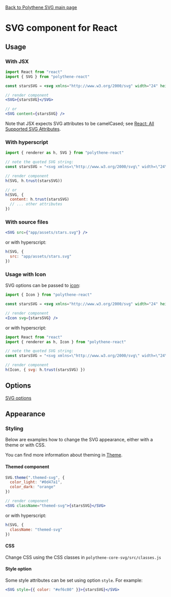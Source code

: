 [Back to Polythene SVG main page](SVG.md)

# SVG component for React



## Usage

### With JSX

~~~jsx
import React from "react"
import { SVG } from "polythene-react"

const starsSVG = <svg xmlns="http://www.w3.org/2000/svg" width="24" height="24" viewBox="0 0 24 24"><path d="M11.99 2C6.47 2 2 6.48 2 12s4.47 10 9.99 10C17.52 22 22 17.52 22 12S17.52 2 11.99 2zm4.24 16L12 15.45 7.77 18l1.12-4.81-3.73-3.23 4.92-.42L12 5l1.92 4.53 4.92.42-3.73 3.23L16.23 18z"/></svg>

// render component
<SVG>{starsSVG}</SVG>

// or
<SVG content={starsSVG} />
~~~

Note that JSX expects SVG attributes to be camelCased; see [React: All Supported SVG Attributes](https://facebook.github.io/react/docs/dom-elements.html#all-supported-svg-attributes).



### With hyperscript

~~~javascript
import { renderer as h, SVG } from "polythene-react"

// note the quoted SVG string:
const starsSVG = "<svg xmlns=\"http://www.w3.org/2000/svg\" width=\"24\" height=\"24\" viewBox=\"0 0 24 24\"><path d=\"M11.99 2C6.47 2 2 6.48 2 12s4.47 10 9.99 10C17.52 22 22 17.52 22 12S17.52 2 11.99 2zm4.24 16L12 15.45 7.77 18l1.12-4.81-3.73-3.23 4.92-.42L12 5l1.92 4.53 4.92.42-3.73 3.23L16.23 18z\"/></svg>"

// render component
h(SVG, h.trust(starsSVG))

// or
h(SVG, {
  content: h.trust(starsSVG)
  // ... other attributes
})
~~~


### With source files

~~~jsx
<SVG src={"app/assets/stars.svg"} />
~~~

or with hyperscript:

~~~javascript
h(SVG, {
  src: "app/assets/stars.svg"
})
~~~


### Usage with Icon

SVG options can be passed to [icon](./Icon-react.md):

~~~jsx
import { Icon } from "polythene-react"

const starsSVG = <svg xmlns="http://www.w3.org/2000/svg" width="24" height="24" viewBox="0 0 24 24"><path d="M11.99 2C6.47 2 2 6.48 2 12s4.47 10 9.99 10C17.52 22 22 17.52 22 12S17.52 2 11.99 2zm4.24 16L12 15.45 7.77 18l1.12-4.81-3.73-3.23 4.92-.42L12 5l1.92 4.53 4.92.42-3.73 3.23L16.23 18z"/></svg>

// render component
<Icon svg={starsSVG} />
~~~

or with hyperscript:

~~~javascript
import React from "react"
import { renderer as h, Icon } from "polythene-react"

// note the quoted SVG string:
const starsSVG = "<svg xmlns=\"http://www.w3.org/2000/svg\" width=\"24\" height=\"24\" viewBox=\"0 0 24 24\"><path d=\"M11.99 2C6.47 2 2 6.48 2 12s4.47 10 9.99 10C17.52 22 22 17.52 22 12S17.52 2 11.99 2zm4.24 16L12 15.45 7.77 18l1.12-4.81-3.73-3.23 4.92-.42L12 5l1.92 4.53 4.92.42-3.73 3.23L16.23 18z\"/></svg>"

// render component
h(Icon, { svg: h.trust(starsSVG) })
~~~



## Options

[SVG options](SVG.md)



## Appearance

### Styling

Below are examples how to change the SVG appearance, either with a theme or with CSS.

You can find more information about theming in [Theme](Theme.md).

#### Themed component

~~~jsx
SVG.theme(".themed-svg", {
  color_light: "#0d47a1",
  color_dark: "orange"
})

// render component
<SVG className="themed-svg">{starsSVG}</SVG>
~~~

or with hyperscript:

~~~javascript
h(SVG, {
  className: "themed-svg"
})
~~~


#### CSS

Change CSS using the CSS classes in `polythene-core-svg/src/classes.js`

#### Style option

Some style attributes can be set using option `style`. For example:

~~~jsx
<SVG style={{ color: "#ef6c00" }}>{starsSVG}</SVG>
~~~
